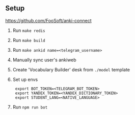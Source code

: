 ## Setup

https://github.com/FooSoft/anki-connect  

1. Run `make redis`
1. Run `make build`
1. Run `make ankid name=<telegram_username>`
1. Manually sync user's ankiweb
1. Create 'Vocabulary Builder' desk from `./model` template
1. Set up envs

        export BOT_TOKEN=<TELEGRAM_BOT_TOKEN>
        export YANDEX_TOKEN=<YANDEX_DICTIONARY_TOKEN>
        export STUDENT_LANG=<NATIVE_LANGUAGE>

1. Run `npm run bot`